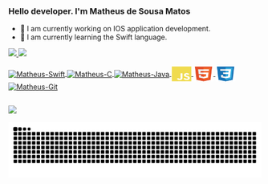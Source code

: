 ### Hello developer. I'm Matheus de Sousa Matos 

- 🔭 I am currently working on IOS application development.
- 🌱 I am currently learning the Swift language.

<div>
  <a href="https://github.com/Matheus-Sousa-Matos">
  <img height="180em" src="https://github-readme-stats.vercel.app/api?username=Matheus-Sousa-Matos&show_icons=true&theme=midnight-purple&include_all_commits=true&count_private=true"/>
  <img height="180em" src="https://github-readme-stats.vercel.app/api/top-langs/?username=Matheus-Sousa-Matos&layout=compact&langs_count=7&theme=midnight-purple"/>
</div>
  
<div style="display: inline_block"><br>
  <img align="center" alt="Matheus-Swift" height="30" width="40" src="https://icongr.am/devicon/swift-original.svg?size=128&color=currentColor">
  <img align="center" alt="Matheus-C" height="30" width="40" src="https://icongr.am/devicon/c-original.svg?size=128&color=currentColor">
  <img align="center" alt="Matheus-Java" height="30" width="40" src="https://icongr.am/devicon/java-original.svg?size=128&color=currentColor">
  <img align="center" alt="Matheus-Js" height="30" width="40" src="https://raw.githubusercontent.com/devicons/devicon/master/icons/javascript/javascript-plain.svg">
  <img align="center" alt="Matheus-HTML" height="30" width="40" src="https://raw.githubusercontent.com/devicons/devicon/master/icons/html5/html5-original.svg">
  <img align="center" alt="Matheus-CSS" height="30" width="40" src="https://raw.githubusercontent.com/devicons/devicon/master/icons/css3/css3-original.svg">
  <img align="center" alt="Matheus-Git" height="30" width="40" src="https://icongr.am/devicon/git-original.svg?size=128&color=currentColor">
</div>

##
  
<div> 
  <a href="https://www.linkedin.com/in/matheus-matos-b13351184/" target="_blank"><img src="https://img.shields.io/badge/-LinkedIn-%230077B5?style=for-the-badge&logo=linkedin&logoColor=white" target="_blank"></a> 
 
![Snake animation](https://github.com/Matheus-Sousa-Matos/Matheus-Sousa-Matos/blob/output/github-contribution-grid-snake.svg)
 
</div>
